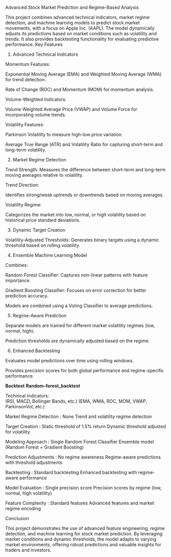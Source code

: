 Advanced Stock Market Prediction and Regime-Based Analysis

This project combines advanced technical indicators, market regime detection, and machine learning models to predict stock market movements, with a focus on Apple Inc. (AAPL). 
The model dynamically adjusts its predictions based on market conditions such as volatility and trends.
It also provides backtesting functionality for evaluating predictive performance.
Key Features

1. Advanced Technical Indicators

Momentum Features:

Exponential Moving Average (EMA) and Weighted Moving Average (WMA) for trend detection.

Rate of Change (ROC) and Momentum (MOM) for momentum analysis.

Volume-Weighted Indicators:

Volume Weighted Average Price (VWAP) and Volume Force for incorporating volume trends.

Volatility Features:

Parkinson Volatility to measure high-low price variation.

Average True Range (ATR) and Volatility Ratio for capturing short-term and long-term volatility.

2. Market Regime Detection

Trend Strength: Measures the difference between short-term and long-term moving averages relative to volatility.

Trend Direction:

Identifies strong/weak uptrends or downtrends based on moving averages.

Volatility Regime:

Categorizes the market into low, normal, or high volatility based on historical price standard deviations.

3. Dynamic Target Creation

Volatility-Adjusted Thresholds: Generates binary targets using a dynamic threshold based on rolling volatility.

4. Ensemble Machine Learning Model

Combines:

Random Forest Classifier: Captures non-linear patterns with feature importance.

Gradient Boosting Classifier: Focuses on error correction for better prediction accuracy.

Models are combined using a Voting Classifier to average predictions.

5. Regime-Aware Prediction

Separate models are trained for different market volatility regimes (low, normal, high).

Prediction thresholds are dynamically adjusted based on the regime.

6. Enhanced Backtesting

Evaluates model predictions over time using rolling windows.

Provides precision scores for both global performance and regime-specific performance.


**Backtest**                                                       **Random-forest_backtest**

Technical Indicators:                                                 
(RSI, MACD, Bollinger Bands, etc.)	                        (EMA, WMA, ROC, MOM, VWAP, ParkinsonVol, etc.)

Market Regime Detection	:
None	                                                      Trend and volatility regime detection

Target Creation	:
Static threshold of 1.5% return	                            Dynamic threshold adjusted for volatility

Modeling Approach	:
Single Random Forest Classifier	                            Ensemble model (Random Forest + Gradient Boosting)

Prediction Adjustments :
No regime awareness	                                        Regime-aware predictions with threshold adjustments

Backtesting	:
Standard backtesting	                                      Enhanced backtesting with regime-aware performance

Model Evaluation :
Single precision score	                                    Precision scores by regime (low, normal, high volatility)

Feature Complexity :
Standard features	                                          Advanced features and market regime encoding




Conclusion

This project demonstrates the use of advanced feature engineering, regime detection, and machine learning for stock market prediction. By leveraging market conditions and dynamic thresholds, the model adapts to varying market environments, offering robust predictions and valuable insights for traders and investors.

